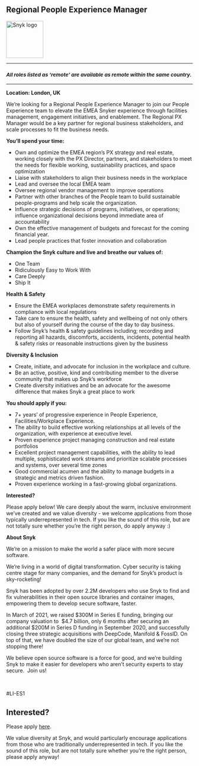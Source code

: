 Regional People Experience Manager
---

<img src="https://res.cloudinary.com/snyk/image/upload/v1537345894/press-kit/brand/logo-black.png" width="100" alt="Snyk logo" />

<hr>
<h3><em><strong><sub>All roles listed as ‘remote’ are available as remote within the same country.</sub></strong></em></h3>
<hr>
<p><strong>Location: London, UK</strong></p>
<p><span style="font-weight: 400;">We’re looking for a Regional People Experience Manager to join our People Experience team to </span><span style="font-weight: 400;">elevate the EMEA Snyker experience through facilities management, engagement initiatives, and enablement. The Regional PX Manager would be a key partner for regional business stakeholders, and scale processes to fit the business needs.&nbsp;</span></p>
<p><strong>You’ll spend your time:</strong></p>
<ul>
<li style="font-weight: 400;"><span style="font-weight: 400;">Own and optimize the EMEA region’s PX strategy and real estate, working closely with the PX Director, partners, and stakeholders to meet the needs for flexible working, sustainability practices, and space optimization</span></li>
<li style="font-weight: 400;"><span style="font-weight: 400;">Liaise with stakeholders to align their business needs in the workplace</span></li>
<li style="font-weight: 400;"><span style="font-weight: 400;">Lead and oversee the local EMEA team&nbsp;&nbsp;</span></li>
<li style="font-weight: 400;"><span style="font-weight: 400;">Oversee regional vendor management to improve operations</span></li>
<li style="font-weight: 400;"><span style="font-weight: 400;">Partner with other branches of the People team to build sustainable people-programs and help scale the organization.&nbsp;</span></li>
<li style="font-weight: 400;"><span style="font-weight: 400;">Influence strategic decisions of programs, initiatives, or operations; influence organizational decisions beyond immediate area of accountability</span></li>
<li style="font-weight: 400;"><span style="font-weight: 400;">Own the effective management of budgets and forecast for the coming financial year.</span></li>
<li style="font-weight: 400;"><span style="font-weight: 400;">Lead people practices that foster innovation and collaboration&nbsp;</span></li>
</ul>
<p><strong>Champion the Snyk culture and live and breathe our values of:</strong></p>
<ul>
<li style="font-weight: 400;"><span style="font-weight: 400;">One Team</span></li>
<li style="font-weight: 400;"><span style="font-weight: 400;">Ridiculously Easy to Work With</span></li>
<li style="font-weight: 400;"><span style="font-weight: 400;">Care Deeply</span></li>
<li style="font-weight: 400;"><span style="font-weight: 400;">Ship It</span></li>
</ul>
<p><strong>Health &amp; Safety</strong></p>
<ul>
<li style="font-weight: 400;"><span style="font-weight: 400;">Ensure the EMEA workplaces demonstrate safety requirements in compliance with local regulations</span></li>
<li style="font-weight: 400;"><span style="font-weight: 400;">Take care to ensure the health, safety and wellbeing of not only others but also of yourself during the course of the day to day business.</span></li>
<li style="font-weight: 400;"><span style="font-weight: 400;">Follow Snyk’s health &amp; safety guidelines including; recording and reporting all hazards, discomforts, accidents, incidents, potential health &amp; safety risks or reasonable instructions given by the business</span></li>
</ul>
<p><strong>Diversity &amp; Inclusion</strong></p>
<ul>
<li style="font-weight: 400;"><span style="font-weight: 400;">Create, initiate, and advocate for inclusion in the workplace and culture.&nbsp;</span></li>
<li style="font-weight: 400;"><span style="font-weight: 400;">Be an active, positive, kind and contributing member to the diverse community that makes up Snyk’s workforce</span></li>
<li style="font-weight: 400;"><span style="font-weight: 400;">Create diversity initiatives and be an advocate for the awesome difference that makes Snyk a great place to work</span></li>
</ul>
<p><strong>You should apply if you:</strong></p>
<ul>
<li style="font-weight: 400;"><span style="font-weight: 400;">7+ years’ of progressive experience in People Experience, Facilities/Workplace Experience.&nbsp;</span></li>
<li style="font-weight: 400;"><span style="font-weight: 400;">The </span><span style="font-weight: 400;">ability to build effective working relationships at all levels of the organization, with experience at executive level.&nbsp;</span></li>
<li style="font-weight: 400;"><span style="font-weight: 400;">Proven experience project managing construction and real estate portfolios</span></li>
<li style="font-weight: 400;"><span style="font-weight: 400;">Excellent project management capabilities, with the ability to lead multiple, sophisticated work streams and prioritize scalable processes and systems, over several time zones&nbsp;</span></li>
<li style="font-weight: 400;"><span style="font-weight: 400;">Good commercial acumen and the ability to manage budgets in a strategic and metrics driven fashion.</span></li>
<li style="font-weight: 400;"><span style="font-weight: 400;">Proven experience working in a fast-growing global organizations.</span></li>
</ul>
<p><strong>Interested?</strong></p>
<p><span style="font-weight: 400;">Please apply below! We care deeply about the warm, inclusive environment we’ve created and we value diversity - we welcome applications from those typically underrepresented in tech. If you like the sound of this role, but are not totally sure whether you’re the right person, do apply anyway :)</span></p>
<p><strong>About Snyk</strong></p>
<p><span style="font-weight: 400;">We’re on a mission to make the world a safer place with more secure software.</span></p>
<p><span style="font-weight: 400;">We’re living in a world of digital transformation. Cyber security is taking centre stage for many companies, and the demand for Snyk’s product is sky-rocketing!&nbsp;&nbsp;</span></p>
<p><span style="font-weight: 400;">Snyk has been adopted by over 2.2M developers who use Snyk to find and fix vulnerabilities in their open source libraries and container images, empowering them to develop secure software, faster.</span></p>
<p><span style="font-weight: 400;">In March of 2021, we raised $300M in Series E funding, bringing our company valuation to&nbsp; $4.7 billion, only 6 months after securing an additional $200M in Series D funding in September 2020, and successfully closing three strategic acquisitions with DeepCode, Manifold &amp; FossID. On top of that, we have doubled the size of our global team, and we’re not stopping there!&nbsp;&nbsp;</span></p>
<p><span style="font-weight: 400;">We believe open source software is a force for good, and we’re building Snyk to make it easier for developers who aren’t security experts to stay secure.&nbsp; Join us!</span></p>
<p>&nbsp;</p>
<p><span style="font-weight: 400;">#LI-ES1</span></p>

Interested?
---

Please apply [here](https://boards.greenhouse.io/snyk/jobs/5453812002#app).

We value diversity at Snyk, and would particularly encourage applications from those who are traditionally underrepresented in tech.
If you like the sound of this role, but are not totally sure whether you’re the right person, please apply anyway!
